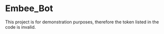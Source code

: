 # Embee_Bot
This project is for demonstration purposes, therefore the token listed in the code is invalid. 

